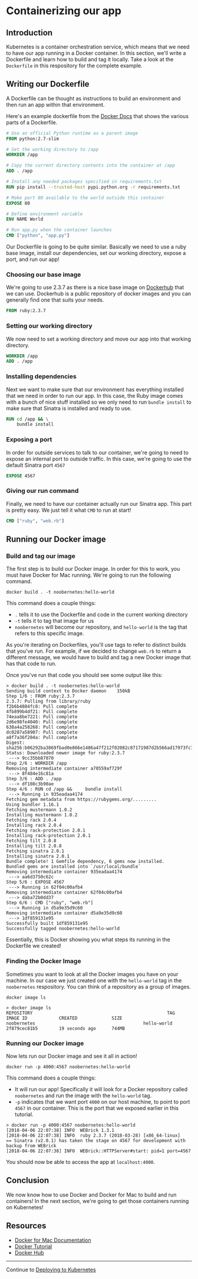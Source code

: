 # Containerizing our app
## Introduction
Kubernetes is a container orchestration service, which means that we need to have our app running in a Docker container. In this section, we'll write a Dockerfile and learn how to build and tag it locally. Take a look at the `Dockerfile` in this respository for the complete example.

## Writing our Dockerfile
A Dockerfile can be thought as instructions to build an environment and then run an app within that environment.

Here's an example dockerfile from the [Docker Docs](https://docs.docker.com/get-started/part2/#define-a-container-with-dockerfile) that shows the various parts of a Dockerfile.

```dockerfile
# Use an official Python runtime as a parent image
FROM python:2.7-slim

# Set the working directory to /app
WORKDIR /app

# Copy the current directory contents into the container at /app
ADD . /app

# Install any needed packages specified in requirements.txt
RUN pip install --trusted-host pypi.python.org -r requirements.txt

# Make port 80 available to the world outside this container
EXPOSE 80

# Define environment variable
ENV NAME World

# Run app.py when the container launches
CMD ["python", "app.py"]
```

Our Dockerfile is going to be quite similar. Basically we need to use a ruby base image, install our dependencies, set our working directory, expose a port, and run our app!

### Choosing our base image
We're going to use 2.3.7 as there is a nice base image on [Dockerhub](https://hub.docker.com/_/ruby/) that we can use. Dockerhub is a public repository of docker images and you can generally find one that suits your needs.

```dockerfile
FROM ruby:2.3.7
```

### Setting our working directory
We now need to set a working directory and move our app into that working directory.

```dockerfile
WORKDIR /app
ADD . /app
```

### Installing dependencies
Next we want to make sure that our environment has everything installed that we need in order to run our app. In this case, the Ruby image comes with a bunch of nice stuff installed so we only need to run `bundle install` to make sure that Sinatra is installed and ready to use.

```dockerfile
RUN cd /app && \
    bundle install
```

### Exposing a port
In order for outside services to talk to our container, we're going to need to expose an internal port to outside traffic. In this case, we're going to use the default Sinatra port `4567`

```dockerfile
EXPOSE 4567
```

### Giving our run command
Finally, we need to have our container actually run our Sinatra app. This part is pretty easy. We just tell it what `CMD` to run at start!

```dockerfile
CMD ["ruby", "web.rb"]
```

## Running our Docker image
### Build and tag our image
The first step is to build our Docker image. In order for this to work, you must have Docker for Mac running. We're going to run the following command.

`docker build . -t noobernetes:hello-world`

This command does a couple things:
- `.` tells it to use the Dockerfile and code in the current working directory
- `-t` tells it to tag that image for us
- `noobernetes` will become our repository, and `hello-world` is the tag that refers to this specific image. 

As you're iterating on Dockerfiles, you'll use tags to refer to distinct builds that you've run. For example, if we decided to change `web.rb` to return a different message, we would have to build and tag a new Docker image that has that code to run.
 
 Once you've run that code you should see some output like this:
 
```shell
> docker build . -t noobernetes:hello-world
Sending build context to Docker daemon    150kB
Step 1/6 : FROM ruby:2.3.7
2.3.7: Pulling from library/ruby
f2b6b4884fc8: Pull complete
4fb899b4df21: Pull complete
74eaa8be7221: Pull complete
2d6e98fe4040: Pull complete
638a4a258268: Pull complete
dc0287a58907: Pull complete
a8f7a36f204a: Pull complete
Digest: sha256:b06292ba3869fbad0e866e1486a47f212f02082c87171987d2b566ad17973fc7
Status: Downloaded newer image for ruby:2.3.7
 ---> 9cc35bb87070
Step 2/6 : WORKDIR /app
Removing intermediate container a70559af729f
 ---> 8f484e16c81a
Step 3/6 : ADD . /app
 ---> df108c3b90ae
Step 4/6 : RUN cd /app &&     bundle install
 ---> Running in 935eadaa4174
Fetching gem metadata from https://rubygems.org/.........
Using bundler 1.16.1
Fetching mustermann 1.0.2
Installing mustermann 1.0.2
Fetching rack 2.0.4
Installing rack 2.0.4
Fetching rack-protection 2.0.1
Installing rack-protection 2.0.1
Fetching tilt 2.0.8
Installing tilt 2.0.8
Fetching sinatra 2.0.1
Installing sinatra 2.0.1
Bundle complete! 1 Gemfile dependency, 6 gems now installed.
Bundled gems are installed into `/usr/local/bundle`
Removing intermediate container 935eadaa4174
 ---> aa6d3750c62c
Step 5/6 : EXPOSE 4567
 ---> Running in 62f04c00afb4
Removing intermediate container 62f04c00afb4
 ---> daba72b0dd37
Step 6/6 : CMD ["ruby", "web.rb"]
 ---> Running in d5a9e35d9c60
Removing intermediate container d5a9e35d9c60
 ---> 1df859131e95
Successfully built 1df859131e95
Successfully tagged noobernetes:hello-world
```

Essentially, this is Docker showing you what steps its running in the Dockerfile we created! 

### Finding the Docker Image
Sometimes you want to look at all the Docker images you have on your machine. In our case we just created one with the `hello-world` tag in the `noobernetes` respository. You can think of a repository as a group of images.

`docker image ls`
```shell
> docker image ls
REPOSITORY                                                   TAG                                        IMAGE ID            CREATED             SIZE
noobernetes                                         hello-world                                2f879cec81b5        19 seconds ago      744MB
```

### Running our Docker image
Now lets run our Docker image and see it all in action!

`docker run -p 4000:4567 noobernetes:hello-world`

This command does a couple things:
- It will run our app! Specifically it will look for a Docker repository called `noobernetes` and run the image with the `hello-world` tag.
- `-p` indicates that we want port `4000` on our host machine, to point to port `4567` in our container. This is the port that we exposed earlier in this tutorial.

```shell
> docker run -p 4000:4567 noobernetes:hello-world
[2018-04-06 22:07:38] INFO  WEBrick 1.3.1
[2018-04-06 22:07:38] INFO  ruby 2.3.7 (2018-03-28) [x86_64-linux]
== Sinatra (v2.0.1) has taken the stage on 4567 for development with backup from WEBrick
[2018-04-06 22:07:38] INFO  WEBrick::HTTPServer#start: pid=1 port=4567
```

You should now be able to access the app at `localhost:4000`.

## Conclusion
We now know how to use Docker and Docker for Mac to build and run containers! In the next section, we're going to get those containers running on Kubernetes!

## Resources
- [Docker for Mac Documentation](https://docs.docker.com/docker-for-mac)
- [Docker Tutorial](https://docs.docker.com/get-started/)
- [Docker Hub](https://hub.docker.com)

---

Continue to [Deploying to Kubernetes](./4-deploying-to-kubernetes.md)
